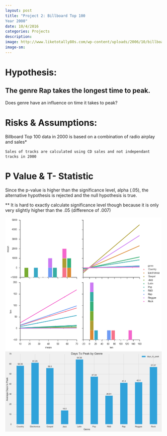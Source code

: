 ```yaml
---
layout: post
title: "Project 2: Billboard Top 100
Year 2000"
date: 10/4/2016
categories: Projects
description: 
image: http://www.liketotally80s.com/wp-content/uploads/2006/10/billboard-logo.jpg
image-sm:
---
```


# Hypothesis: 
       
## The genre Rap takes the longest time to peak.

Does genre have an influence on time it takes to peak?

# Risks & Assumptions: 

Billboard Top 100 data in 2000 is based on a combination of radio airplay and sales*
 
	Sales of tracks are calculated using CD sales and not independant tracks in 2000

# P Value & T- Statistic

Since the p-value is higher than the significance level, alpha (.05), the alternative hypothesis is rejected and the null hypothesis is true.

** It is hard to exactly calculate significance level though because it is only very slightly higher than the .05 (difference of .007)


<img src='https://github.com/AndrewJeong89/AndrewJeong89.github.io/blob/master/_posts/download.png?raw=true' >

<img src= 'https://github.com/AndrewJeong89/AndrewJeong89.github.io/blob/master/_posts/barplot_genre.png' >
